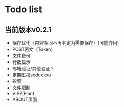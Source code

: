 # Todo list

## 当前版本v0.2.1

+ 保存优化（内容相同不再判定为需要保存）(可能弃用)
+ POST密文（Token）
+ 文件备份
+ 行数显示
+ 邮箱验证/其他验证？
+ 定期汇报scduckxu
+ 彩蛋
+ 文件限制
+ VIP?(Plan)
+ ABOUT页面
